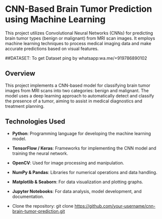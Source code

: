 # CNN-Based Brain Tumor Prediction using Machine Learning

This project utilizes Convolutional Neural Networks (CNNs) for predicting brain tumor types (benign or malignant) from MRI scan images. It employs machine learning techniques to process medical imaging data and make accurate predictions based on visual features.

##DATASET:
To get Dataset ping by whatsapp:wa.me/+919786890102 
## Overview

This project implements a CNN-based model for classifying brain tumor images from MRI scans into two categories: benign and malignant. The model uses a deep learning approach to automatically detect and classify the presence of a tumor, aiming to assist in medical diagnostics and treatment planning.

## Technologies Used

- **Python**: Programming language for developing the machine learning model.
- **TensorFlow / Keras**: Frameworks for implementing the CNN model and training the neural network.
- **OpenCV**: Used for image processing and manipulation.
- **NumPy & Pandas**: Libraries for numerical operations and data handling.
- **Matplotlib & Seaborn**: For data visualization and plotting graphs.
- **Jupyter Notebooks**: For data analysis, model development, and documentation.

- Clone the repository:  git clone https://github.com/your-username/cnn-brain-tumor-prediction.git
